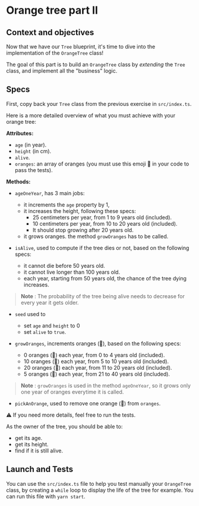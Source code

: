 # Orange tree part II

## Context and objectives

Now that we have our `Tree` blueprint, it's time to dive into the implementation of the `OrangeTree` class!

The goal of this part is to build an `OrangeTree` class by _extending_ the `Tree` class, and implement all the "business" logic.

## Specs

First, copy back your `Tree` class from the previous exercise in `src/index.ts`.

Here is a more detailed overview of what you must achieve with your orange tree:

**Attributes:**

- `age` (in year).
- `height` (in cm).
- `alive`.
- `oranges`: an array of oranges (you must use this emoji 🍊 in your code to pass the tests).

**Methods:**

- `ageOneYear`, has 3 main jobs:

  - it increments the `age` property by 1,
  - it increases the height, following these specs:
    - 25 centimeters per year, from 1 to 9 years old (included).
    - 10 centimeters per year, from 10 to 20 years old (included).
    - It should stop growing after 20 years old.
  - it grows oranges. the method `growOranges` has to be called.

- `isAlive`, used to compute if the tree dies or not, based on the following specs:

  - it cannot die before 50 years old.
  - it cannot live longer than 100 years old.
  - each year, starting from 50 years old, the chance of the tree dying increases.

> **Note** : The probability of the tree being alive needs to decrease for every year it gets older.

- `seed` used to

  - set `age` and `height` to 0
  - set `alive` to `true`.

- `growOranges`, increments oranges (🍊), based on the following specs:

  - 0 oranges (🍊) each year, from 0 to 4 years old (included).
  - 10 oranges (🍊) each year, from 5 to 10 years old (included).
  - 20 oranges (🍊) each year, from 11 to 20 years old (included).
  - 5 oranges (🍊) each year, from 21 to 40 years old (included).

> **Note** : `growOranges` is used in the method `ageOneYear`, so it grows only one year of oranges everytime it is called.

- `pickAnOrange`, used to remove one orange (🍊) from `oranges`.

⚠️ If you need more details, feel free to run the tests.

As the owner of the tree, you should be able to:

- get its age.
- get its height.
- find if it is still alive.

## Launch and Tests

You can use the `src/index.ts` file to help you test manually your `OrangeTree` class, by creating a `while` loop to display the life of the tree for example.
You can run this file with `yarn start`.
